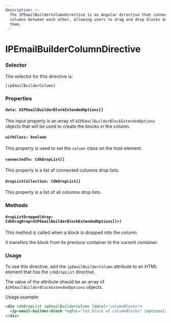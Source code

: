 ```yaml
---
description: >-
  The IPEmailBuilderColumnDirective is an Angular directive that connects
  columns between each other, allowing users to drag and drop blocks between
  them.
---
```


# IPEmailBuilderColumnDirective

### Selector

The selector for this directive is:

`[ipEmailBuilderColumn]`

### Properties

#### `data: AIPEmailBuilderBlockExtendedOptions[]`

This input property is an array of `AIPEmailBuilderBlockExtendedOptions` objects that will be used to create the blocks in the column.

#### `withClass: boolean`

This property is used to set the `column` class on the host element.

#### `connectedTo: CdkDropList[]`

This property is a list of connected columns drop lists.

#### `dropListCollection: CdkDropList[]`

This property is a list of all columns drop lists.

### Methods

#### `dropListDropped(drop: CdkDragDrop<AIPEmailBuilderBlockExtendedOptions[]>)`

This method is called when a block is dropped into the column.&#x20;

It transfers the block from its previous container to the current container.

### Usage

To use this directive, add the `ipEmailBuilderColumn` attribute to an HTML element that has the `cdkDropList` directive.&#x20;

The value of the attribute should be an array of `AIPEmailBuilderBlockExtendedOptions` objects.

Usage example:

```html
<div cdkDropList ipEmailBuilderColumn [data]="columnBlocks">
  <ip-email-builder-block *ngFor="let block of columnBlocks" [options]="block"></ip-email-builder-block>
</div>
```

